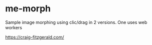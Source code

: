 # me-morph
Sample image morphing using clic/drag
in 2 versions. One uses web workers

https://craig-fitzgerald.com/
